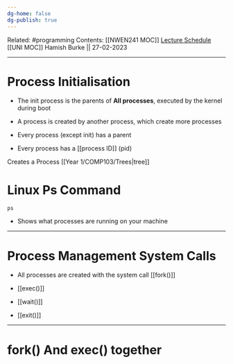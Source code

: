 ```yaml
---
dg-home: false
dg-publish: true
---
```

Related: #programming 
Contents: [[NWEN241 MOC]]
[Lecture Schedule](https://ecs.wgtn.ac.nz/Courses/NWEN241_2023T1/LectureSchedule)
[[UNI MOC]]
Hamish Burke || 27-02-2023
***

# Process Initialisation

- The init process is the parents of **All processes**, executed by the kernel during boot

- A process is created by another process, which create more processes

- Every process (except init) has a parent

- Every process has a [[process ID]] (pid)


Creates a Process [[Year 1/COMP103/Trees\|tree]]

# Linux Ps Command

```shell
ps
```

- Shows what processes are running on your machine


***

# Process Management System Calls

- All processes are created with the system call [[fork()]]

- [[exec()]]

- [[wait()]]

- [[exit()]]


****

# fork() And exec() together


